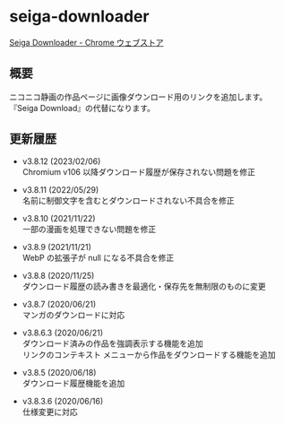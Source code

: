 # seiga-downloader
[Seiga Downloader - Chrome ウェブストア](https://chrome.google.com/webstore/detail/dgfdpehcgeilbiifcaajajlcbfkaokfh)

## 概要
ニコニコ静画の作品ページに画像ダウンロード用のリンクを追加します。  
『Seiga Download』の代替になります。

## 更新履歴
* v3.8.12 (2023/02/06)  
	Chromium v106 以降ダウンロード履歴が保存されない問題を修正

* v3.8.11 (2022/05/29)  
	名前に制御文字を含むとダウンロードされない不具合を修正

* v3.8.10 (2021/11/22)  
	一部の漫画を処理できない問題を修正

* v3.8.9 (2021/11/21)  
	WebP の拡張子が null になる不具合を修正

* v3.8.8 (2020/11/25)  
	ダウンロード履歴の読み書きを最適化・保存先を無制限のものに変更

* v3.8.7 (2020/06/21)  
	マンガのダウンロードに対応

* v3.8.6.3 (2020/06/21)  
	ダウンロード済みの作品を強調表示する機能を追加  
	リンクのコンテキスト メニューから作品をダウンロードする機能を追加

* v3.8.5 (2020/06/18)  
	ダウンロード履歴機能を追加

* v3.8.3.6 (2020/06/16)  
	仕様変更に対応

